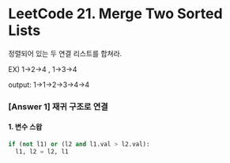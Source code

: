 # LeetCode 21. Merge Two Sorted Lists
정렬되어 있는 두 연결 리스트를 합쳐라.

EX) 1->2->4 , 1->3->4 

output: 1->1->2->3->4->4


### [Answer 1] 재귀 구조로 연결

#### 1. 변수 스왑
```python
if (not l1) or (l2 and l1.val > l2.val):
  l1, l2 = l2, l1
```
